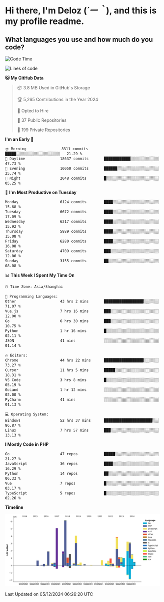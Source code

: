 # **Hi there, I'm Deloz (*´ー｀*), and this is my profile readme.**

## **What languages you use and how much do you code?**

<!--START_SECTION:waka-->
![Code Time](http://img.shields.io/badge/Code%20Time-5%2C206%20hrs%2037%20mins-blue)

![Lines of code](https://img.shields.io/badge/From%20Hello%20World%20I%27ve%20Written-42.6%20million%20lines%20of%20code-blue)

**🐱 My GitHub Data** 

> 📦 3.8 MB Used in GitHub's Storage 
 > 
> 🏆 5,265 Contributions in the Year 2024
 > 
> 💼 Opted to Hire
 > 
> 📜 37 Public Repositories 
 > 
> 🔑 199 Private Repositories 
 > 
**I'm an Early 🐤** 

```text
🌞 Morning                8311 commits        █████░░░░░░░░░░░░░░░░░░░░   21.29 % 
🌆 Daytime                18637 commits       ████████████░░░░░░░░░░░░░   47.73 % 
🌃 Evening                10050 commits       ██████░░░░░░░░░░░░░░░░░░░   25.74 % 
🌙 Night                  2048 commits        █░░░░░░░░░░░░░░░░░░░░░░░░   05.25 % 
```
📅 **I'm Most Productive on Tuesday** 

```text
Monday                   6124 commits        ████░░░░░░░░░░░░░░░░░░░░░   15.68 % 
Tuesday                  6672 commits        ████░░░░░░░░░░░░░░░░░░░░░   17.09 % 
Wednesday                6217 commits        ████░░░░░░░░░░░░░░░░░░░░░   15.92 % 
Thursday                 5889 commits        ████░░░░░░░░░░░░░░░░░░░░░   15.08 % 
Friday                   6280 commits        ████░░░░░░░░░░░░░░░░░░░░░   16.08 % 
Saturday                 4709 commits        ███░░░░░░░░░░░░░░░░░░░░░░   12.06 % 
Sunday                   3155 commits        ██░░░░░░░░░░░░░░░░░░░░░░░   08.08 % 
```


📊 **This Week I Spent My Time On** 

```text
🕑︎ Time Zone: Asia/Shanghai

💬 Programming Languages: 
Other                    43 hrs 2 mins       ██████████████████░░░░░░░   71.07 % 
Vue.js                   7 hrs 16 mins       ███░░░░░░░░░░░░░░░░░░░░░░   12.00 % 
Go                       6 hrs 30 mins       ███░░░░░░░░░░░░░░░░░░░░░░   10.75 % 
Python                   1 hr 16 mins        █░░░░░░░░░░░░░░░░░░░░░░░░   02.11 % 
JSON                     41 mins             ░░░░░░░░░░░░░░░░░░░░░░░░░   01.14 % 

🔥 Editors: 
Chrome                   44 hrs 22 mins      ██████████████████░░░░░░░   73.27 % 
Cursor                   11 hrs 5 mins       █████░░░░░░░░░░░░░░░░░░░░   18.31 % 
VS Code                  3 hrs 8 mins        █░░░░░░░░░░░░░░░░░░░░░░░░   05.19 % 
GoLand                   1 hr 12 mins        ░░░░░░░░░░░░░░░░░░░░░░░░░   02.00 % 
PyCharm                  41 mins             ░░░░░░░░░░░░░░░░░░░░░░░░░   01.13 % 

💻 Operating System: 
Windows                  52 hrs 37 mins      ██████████████████████░░░   86.87 % 
Linux                    7 hrs 57 mins       ███░░░░░░░░░░░░░░░░░░░░░░   13.13 % 
```

**I Mostly Code in PHP** 

```text
Go                       47 repos            █████░░░░░░░░░░░░░░░░░░░░   21.27 % 
JavaScript               36 repos            ████░░░░░░░░░░░░░░░░░░░░░   16.29 % 
Python                   14 repos            ██░░░░░░░░░░░░░░░░░░░░░░░   06.33 % 
Vue                      7 repos             █░░░░░░░░░░░░░░░░░░░░░░░░   03.17 % 
TypeScript               5 repos             █░░░░░░░░░░░░░░░░░░░░░░░░   02.26 % 
```



**Timeline**

![Lines of Code chart](https://raw.githubusercontent.com/deloz/deloz/main/assets/bar_graph.png)


 Last Updated on 05/12/2024 06:26:20 UTC
<!--END_SECTION:waka-->
